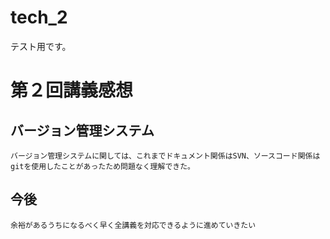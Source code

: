 # tech_2
テスト用です。

# 第２回講義感想

## バージョン管理システム
    バージョン管理システムに関しては、これまでドキュメント関係はSVN、ソースコード関係はgitを使用したことがあったため問題なく理解できた。

## 今後
    余裕があるうちになるべく早く全講義を対応できるように進めていきたい
